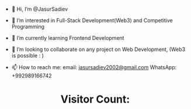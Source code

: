 - 👋 Hi, I’m @JasurSadiev

- 👀 I’m interested in Full-Stack Development(Web3) and Competitive Programming  

- 🌱 I’m currently learning Frontend Development

- 💞️ I’m looking to collaborate on any project on Web Development, (Web3 is possible : )

- 📫 How to reach me: 
                  email: jasursadiev2002@gmail.com 
                  WhatsApp: +992989166742
              
<h1 align="center">Visitor Count:</h1>                  
                                                                 
                                                                 
                                                                 
     
     
<a href="![Visitor Count](https://profile-counter.glitch.me/{JasurSadiev}/count.svg)"></a>
